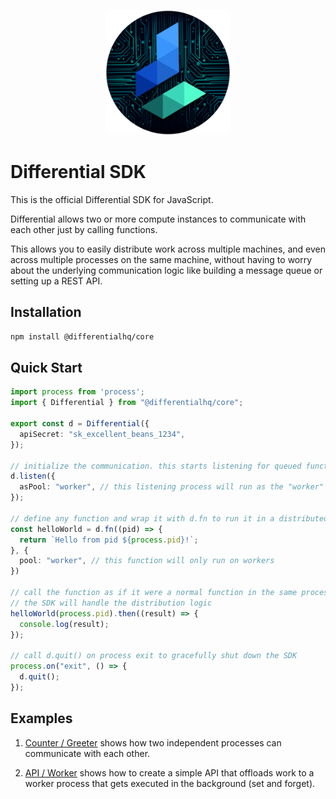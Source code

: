 <p align="center">
  <img src="./assets/logo.png" width="200" style="border-radius: 10px" />
</p>

# Differential SDK

This is the official Differential SDK for JavaScript. 

Differential allows two or more compute instances to communicate with each other just by calling functions.

This allows you to easily distribute work across multiple machines, and even across multiple processes on the same machine, without having to worry about the underlying communication logic like building a message queue or setting up a REST API.

## Installation

```bash
npm install @differentialhq/core
```

## Quick Start

```ts
import process from 'process';
import { Differential } from "@differentialhq/core";

export const d = Differential({
  apiSecret: "sk_excellent_beans_1234",
});

// initialize the communication. this starts listening for queued function calls
d.listen({
  asPool: "worker", // this listening process will run as the "worker" worker pool
});

// define any function and wrap it with d.fn to run it in a distributed manner
const helloWorld = d.fn((pid) => {
  return `Hello from pid ${process.pid}!`;
}, {
  pool: "worker", // this function will only run on workers
})

// call the function as if it were a normal function in the same process
// the SDK will handle the distribution logic
helloWorld(process.pid).then((result) => {
  console.log(result);
});

// call d.quit() on process exit to gracefully shut down the SDK
process.on("exit", () => {
  d.quit();
});
```

## Examples

1. [Counter / Greeter](./examples/1_greet) shows how two independent processes can communicate with each other.

2. [API / Worker](./examples/2_api) shows how to create a simple API that offloads work to a worker process that gets executed in the background (set and forget).
